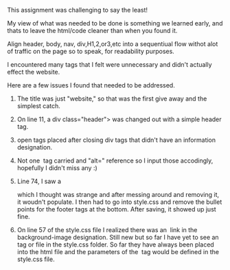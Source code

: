 This assignment was challenging to say the least!

My view of what was needed to be done is something we learned early, and thats to leave the html/code cleaner than when you found it.

Align header, body, nav, div,H1,2,or3,etc into a sequentiual flow withot alot of traffic on the page so to speak, for readability purposes.

I encountered many tags that I felt were unnecessary and didn't actually effect the website.

Here are a few issues I found that needed to be addressed.

1. The title was just "website," so that was the first give away and the simplest catch.

2.  On line 11, a div class="header"> was changed out with a simple header tag.
  
3.  <div> open tags placed after closing div tags that didn't have an information designation.
  
4. Not one <img> tag carried and "alt=" reference so I input those accodingly, hopefully I didn't miss any :)

5. Line 74, I saw a <div class="footer"> which I thought was strange and after messing around and removing it, it woudn't populate. I then had to go into style.css and remove the bullet points for the footer tags at the bottom. After saving, it showed up just fine.
  
6. On line 57 of the style.css file I realized there was an <img> link in the background-image designation. Still new but so far I have yet to see an <img> tag or file in the style.css folder. So far they have always been placed into the html file and the parameters of the <img> tag would be defined in the style.css file.
    
